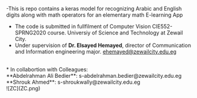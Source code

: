 
-This is repo contains a keras model for recognizing Arabic and English digits along with math operators for an elementary math E-learning App
- The code is submitted in fullfilment of Computer Vision CIE552-SPRNG2020 course. Universiy of Science and Technology at Zewail City.
- Under supervision of **Dr. Elsayed Hemayed**, director of Communication and Information engineering major.
ehemayed@zewailcity.edu.eg 
<br>
* In collabortion with Colleagues: <br>
**Abdelrahman Ali Bedier**: s-abdelrahman.bedier@zewailcity.edu.eg 
**Shrouk Ahmed**: s-shroukwally@zewailcity.edu.eg 
<br>
![ZC](ZC.png)
